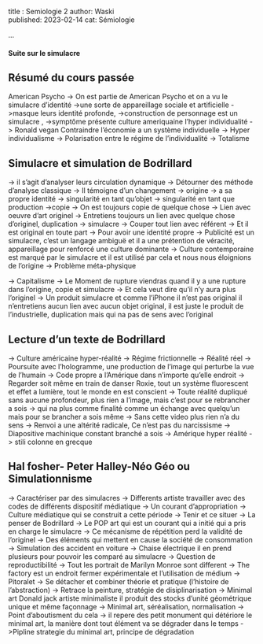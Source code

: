 title : Semiologie 2
author: Waski   
published: 2023-02-14
cat: Sémiologie

...

#### Suite sur le simulacre 

## Résumé du cours passée

American Psycho
-> On est partie de American Psycho et on a vu le simulacre d’identité 
->une sorte de appareillage sociale et artificielle 
->masque leurs identité profonde, 
->construction de personnage est un simulacre , 
->symptôme présente culture ameriquaine l’hyper individualité 
-> Ronald vegan Contraindre l’économie a un système individuelle 
-> Hyper individualisme 
-> Polarisation entre le régime de l’individualité 
-> Totalisme

## Simulacre et simulation de Bodrillard 

-> il s’agit d’analyser leurs circulation dynamique 
-> Détourner des méthode d’analyse classique 
-> Il témoigne d’un changement 
-> origine
   -> a sa propre identité 
   -> singularité en tant qu’objet 
   -> singularité en tant que production
->copie 
   -> On est toujours copie de quelque chose
   -> Lien avec oeuvre d’art originel 
   -> Entretiens toujours un lien avec quelque chose d’originel, duplication
-> simulacre 
   -> Couper tout lien avec référent 
   -> Et il est original en toute part 
   -> Pour avoir une identité propre 
   -> Publicité est un simulacre, c’est un langage ambiguë et il a une prétention de véracité, appareillage pour renforcé une culture dominante 
   -> Culture contemporaine est marqué par le simulacre et il est utilisé par cela et nous nous éloignions de l’origine 
   -> Problème méta-physique 

-> Capitalisme 
-> Le Moment de rupture viendras quand il y a une rupture dans l’origine, copie et simulacre
-> Et cela veut dire qu’il n’y aura plus l’originel 
-> Un produit simulacre et comme l’iPhone il n’est pas original il n’entretiens aucun lien avec aucun objet original, il est juste le produit de l’industrielle, duplication mais qui na pas de sens avec l’original 


## Lecture d’un texte de Bodrillard 
         
-> Culture américaine hyper-réalité
-> Régime frictionnelle 
-> Réalité réel
-> Poursuite avec l’hologramme, une production de l’image qui perturbe la vue de l’humain
-> Code propre a l’Amérique dans n’importe qu’elle endroit 
-> Regarder soit même en train de danser Roxie, tout un système fluorescent et effet a lumière, tout le monde en est conscient 
-> Toute réalité dupliqué sans aucune profondeur, plus rien a l’image, mais c’est pour se rebrancher a sois
-> qui na plus comme finalité comme un échange avec quelqu’un mais pour se brancher a sois même 
-> Sans cette video plus rien n’a du sens
-> Renvoi a une altérité radicale, Ce n’est pas du narcissisme 
-> Diapositive machinique constant branché a sois 
-> Amérique hyper réalité 
-> stili colonne en grecque 

## Hal fosher- Peter Halley-Néo Géo ou Simulationnisme

-> Caractériser par des simulacres
-> Differents artiste travailler avec des codes de différents dispositif médiatique 
-> Un courant d’appropriation 
-> Culture médiatique qui se construit a cette période 
-> Tenir et ce situer 
-> La penser de Bodrillard 
-> Le POP art qui est un courant qui a initié qui a pris en charge le simulacre 
-> Ce mécanisme de répétition perd la validité de l’originel 
-> Des éléments qui mettent en cause la société de consommation 
-> Simulation des accident en voiture
-> Chaise électrique il en prend plusieurs pour pouvoir les comparé au simulacre
-> Question de reproductibilité 
-> Tout les portrait de Marilyn  Monroe sont different 
-> The factory est un endroit fermer expérimentale et l’utilisation de médium 
-> Pitoralet 
-> Se détacher et combiner théorie et pratique (l’histoire de l’abstraction)
-> Retrace la peinture, stratégie de disiplinarisation 
-> Minimal art Donald jack artiste minimaliste il produit des stocks d’unité géométrique unique et même façonnage 
-> Minimal art, séréalisation, normalisation 
-> Point d’aboutisment du cela 
-> il repere des petit monument qui détériore le minimal art, la manière dont tout élément va se dégrader dans le temps 
->Pipline strategie du minimal art, principe de dégradation 
